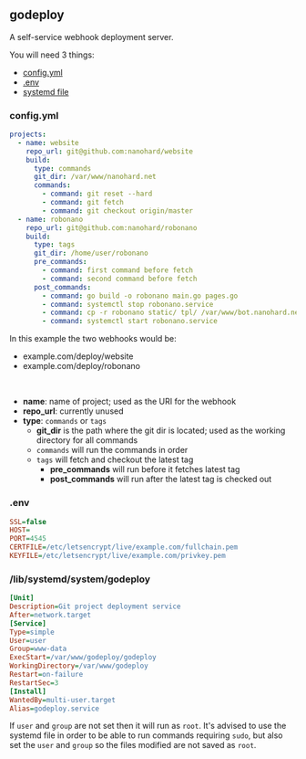 ## godeploy
A self-service webhook deployment server.

You will need 3 things:
- [config.yml](#configyml)
- [.env](#env)
- [systemd file](#libsystemdsystemgodeploy)

### config.yml
```yaml
projects:
  - name: website
    repo_url: git@github.com:nanohard/website
    build:
      type: commands
      git_dir: /var/www/nanohard.net
      commands:
        - command: git reset --hard
        - command: git fetch
        - command: git checkout origin/master
  - name: robonano
    repo_url: git@github.com:nanohard/robonano
    build:
      type: tags
      git_dir: /home/user/robonano
      pre_commands:
        - command: first command before fetch
        - command: second command before fetch
      post_commands:
        - command: go build -o robonano main.go pages.go
        - command: systemctl stop robonano.service
        - command: cp -r robonano static/ tpl/ /var/www/bot.nanohard.net/
        - command: systemctl start robonano.service

```
In this example the two webhooks would be:
- example.com/deploy/website
- example.com/deploy/robonano

<br>

- **name**: name of project; used as the URI for the webhook
- **repo_url**: currently unused
- **type**: `commands` or `tags`
  - **git_dir** is the path where the git dir is located; used as the working directory for all commands
  - `commands` will run the commands in order
  - `tags` will fetch and checkout the latest tag
    - **pre_commands** will run before it fetches latest tag
    - **post_commands** will run after the latest tag is checked out
    
### .env
```ini
SSL=false
HOST=
PORT=4545
CERTFILE=/etc/letsencrypt/live/example.com/fullchain.pem
KEYFILE=/etc/letsencrypt/live/example.com/privkey.pem
```

### /lib/systemd/system/godeploy
```ini
[Unit]
Description=Git project deployment service
After=network.target
[Service]
Type=simple
User=user
Group=www-data
ExecStart=/var/www/godeploy/godeploy
WorkingDirectory=/var/www/godeploy
Restart=on-failure
RestartSec=3
[Install]
WantedBy=multi-user.target
Alias=godeploy.service
```
If `user` and `group` are not set then it will run as `root`.
It's advised to use the systemd file in order to be able to run commands requiring `sudo`, but also set the `user` and `group` so the files modified are not saved as `root`.
